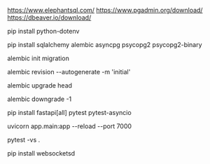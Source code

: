 https://www.elephantsql.com/ https://www.pgadmin.org/download/ https://dbeaver.io/download/

pip install python-dotenv

pip install sqlalchemy alembic asyncpg psycopg2 psycopg2-binary

alembic init migration

alembic revision --autogenerate -m 'initial'

alembic upgrade head

alembic downgrade -1

pip install fastapi[all] pytest pytest-asyncio

uvicorn app.main:app --reload --port 7000

pytest -vs .

pip install websocketsd
